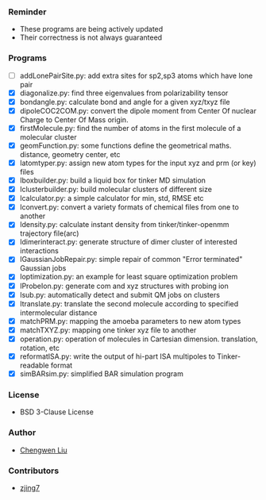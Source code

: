 ### Reminder 
  * These programs are being actively updated
  * Their correctness is not always guaranteed 

### Programs
  * [ ] addLonePairSite.py: add extra sites for sp2,sp3 atoms which have lone pair 
  * [x] diagonalize.py: find three eigenvalues from polarizability tensor
  * [x] bondangle.py: calculate bond and angle for a given xyz/txyz file
  * [x] dipoleCOC2COM.py: convert the dipole moment from Center Of nuclear Charge to Center Of Mass origin. 
  * [x] firstMolecule.py: find the number of atoms in the first molecule of a molecular cluster
  * [x] geomFunction.py: some functions define the geometrical maths. distance, geometry center, etc 
  * [x] latomtyper.py: assign new atom types for the input xyz and prm (or key) files 
  * [x] lboxbuilder.py: build a liquid box for tinker MD simulation
  * [x] lclusterbuilder.py: build molecular clusters of different size 
  * [x] lcalculator.py: a simple calculator for min, std, RMSE etc
  * [x] lconvert.py: convert a variety formats of chemical files from one to another
  * [x] ldensity.py: calculate instant density from tinker/tinker-openmm trajectory file(arc) 
  * [x] ldimerinteract.py: generate structure of dimer cluster of interested interactions
  * [x] lGaussianJobRepair.py: simple repair of common "Error terminated" Gaussian jobs 
  * [x] loptimization.py: an example for least square optimization problem
  * [x] lProbeIon.py: generate com and xyz structures with probing ion 
  * [x] lsub.py: automatically detect and submit QM jobs on clusters 
  * [x] ltranslate.py: translate the second molecule according to specified intermolecular distance 
  * [x] matchPRM.py: mapping the amoeba parameters to new atom types 
  * [x] matchTXYZ.py: mapping one tinker xyz file to another 
  * [x] operation.py: operation of molecules in Cartesian dimension. translation, rotation, etc 
  * [x] reformatISA.py: write the output of hi-part ISA multipoles to Tinker-readable format
  * [x] simBARsim.py: simplified BAR simulation program

### License 
  * BSD 3-Clause License

### Author
  * [Chengwen Liu](http://leucinw.com)

### Contributors
  * [zjing7](https://github.com/zjing7) 

